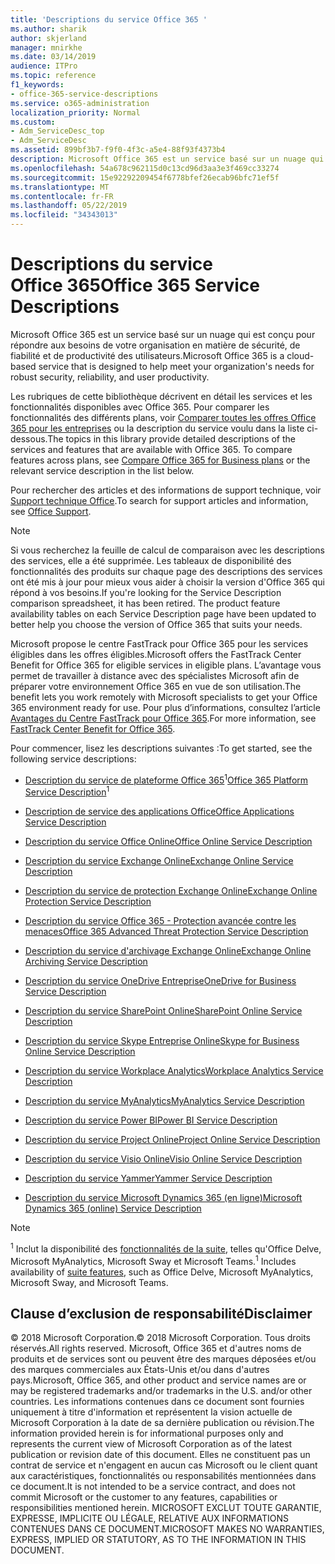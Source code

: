 ```yaml
---
title: 'Descriptions du service Office 365 '
ms.author: sharik
author: skjerland
manager: mnirkhe
ms.date: 03/14/2019
audience: ITPro
ms.topic: reference
f1_keywords:
- office-365-service-descriptions
ms.service: o365-administration
localization_priority: Normal
ms.custom:
- Adm_ServiceDesc_top
- Adm_ServiceDesc
ms.assetid: 899bf3b7-f9f0-4f3c-a5e4-88f93f4373b4
description: Microsoft Office 365 est un service basé sur un nuage qui est conçu pour répondre aux besoins de votre organisation en matière de sécurité, de fiabilité et de productivité des utilisateurs.
ms.openlocfilehash: 54a678c962115d0c13cd96d3aa3e3f469cc33274
ms.sourcegitcommit: 15e92292209454f6778bfef26ecab96bfc71ef5f
ms.translationtype: MT
ms.contentlocale: fr-FR
ms.lasthandoff: 05/22/2019
ms.locfileid: "34343013"
---
```

# <a name="office-365-service-descriptions"></a><span data-ttu-id="38469-103">Descriptions du service Office 365</span><span class="sxs-lookup"><span data-stu-id="38469-103">Office 365 Service Descriptions</span></span> 

<span data-ttu-id="38469-104">Microsoft Office 365 est un service basé sur un nuage qui est conçu pour répondre aux besoins de votre organisation en matière de sécurité, de fiabilité et de productivité des utilisateurs.</span><span class="sxs-lookup"><span data-stu-id="38469-104">Microsoft Office 365 is a cloud-based service that is designed to help meet your organization's needs for robust security, reliability, and user productivity.</span></span> 
  
<span data-ttu-id="38469-p101">Les rubriques de cette bibliothèque décrivent en détail les services et les fonctionnalités disponibles avec Office 365. Pour comparer les fonctionnalités des différents plans, voir [Comparer toutes les offres Office 365 pour les entreprises](http://go.microsoft.com/fwlink/?LinkID=799177&amp;clcid=0x409) ou la description du service voulu dans la liste ci-dessous.</span><span class="sxs-lookup"><span data-stu-id="38469-p101">The topics in this library provide detailed descriptions of the services and features that are available with Office 365. To compare features across plans, see [Compare Office 365 for Business plans](http://go.microsoft.com/fwlink/?LinkID=799177&amp;clcid=0x409) or the relevant service description in the list below.</span></span> 
  
<span data-ttu-id="38469-107">Pour rechercher des articles et des informations de support technique, voir [Support technique Office](https://support.office.com/).</span><span class="sxs-lookup"><span data-stu-id="38469-107">To search for support articles and information, see [Office Support](https://support.office.com/).</span></span>
  
> [!NOTE]
> <span data-ttu-id="38469-p102">Si vous recherchez la feuille de calcul de comparaison avec les descriptions des services, elle a été supprimée. Les tableaux de disponibilité des fonctionnalités des produits sur chaque page des descriptions des services ont été mis à jour pour mieux vous aider à choisir la version d'Office 365 qui répond à vos besoins.</span><span class="sxs-lookup"><span data-stu-id="38469-p102">If you're looking for the Service Description comparison spreadsheet, it has been retired. The product feature availability tables on each Service Description page have been updated to better help you choose the version of Office 365 that suits your needs.</span></span> 
  
<span data-ttu-id="38469-110">Microsoft propose le centre FastTrack pour Office 365 pour les services éligibles dans les offres éligibles.</span><span class="sxs-lookup"><span data-stu-id="38469-110">Microsoft offers the FastTrack Center Benefit for Office 365 for eligible services in eligible plans.</span></span> <span data-ttu-id="38469-111">L’avantage vous permet de travailler à distance avec des spécialistes Microsoft afin de préparer votre environnement Office 365 en vue de son utilisation.</span><span class="sxs-lookup"><span data-stu-id="38469-111">The benefit lets you work remotely with Microsoft specialists to get your Office 365 environment ready for use.</span></span> <span data-ttu-id="38469-112">Pour plus d’informations, consultez l’article [Avantages du Centre FastTrack pour Office 365](https://docs.microsoft.com/fasttrack/O365-fasttrack-benefit-for-office-365).</span><span class="sxs-lookup"><span data-stu-id="38469-112">For more information, see [FastTrack Center Benefit for Office 365](https://docs.microsoft.com/fasttrack/O365-fasttrack-benefit-for-office-365).</span></span>
  
<span data-ttu-id="38469-113">Pour commencer, lisez les descriptions suivantes :</span><span class="sxs-lookup"><span data-stu-id="38469-113">To get started, see the following service descriptions:</span></span>
  
- <span data-ttu-id="38469-114">[Description du service de plateforme Office 365](office-365-platform-service-description/office-365-platform-service-description.md)<sup>1</sup></span><span class="sxs-lookup"><span data-stu-id="38469-114">[Office 365 Platform Service Description](office-365-platform-service-description/office-365-platform-service-description.md)<sup>1</sup></span></span>
    
- [<span data-ttu-id="38469-115">Description de service des applications Office</span><span class="sxs-lookup"><span data-stu-id="38469-115">Office Applications Service Description</span></span>](office-applications-service-description/office-applications-service-description.md)
    
- [<span data-ttu-id="38469-116">Description du service Office Online</span><span class="sxs-lookup"><span data-stu-id="38469-116">Office Online Service Description</span></span>](office-online-service-description/office-online-service-description.md)
    
- [<span data-ttu-id="38469-117">Description du service Exchange Online</span><span class="sxs-lookup"><span data-stu-id="38469-117">Exchange Online Service Description</span></span>](exchange-online-service-description/exchange-online-service-description.md)
    
- [<span data-ttu-id="38469-118">Description du service de protection Exchange Online</span><span class="sxs-lookup"><span data-stu-id="38469-118">Exchange Online Protection Service Description</span></span>](exchange-online-protection-service-description/exchange-online-protection-service-description.md)
    
- [<span data-ttu-id="38469-119">Description du service Office 365 - Protection avancée contre les menaces</span><span class="sxs-lookup"><span data-stu-id="38469-119">Office 365 Advanced Threat Protection Service Description</span></span>](office-365-advanced-threat-protection-service-description.md)
    
- [<span data-ttu-id="38469-120">Description du service d'archivage Exchange Online</span><span class="sxs-lookup"><span data-stu-id="38469-120">Exchange Online Archiving Service Description</span></span>](exchange-online-archiving-service-description/exchange-online-archiving-service-description.md)
    
- [<span data-ttu-id="38469-121">Description du service OneDrive Entreprise</span><span class="sxs-lookup"><span data-stu-id="38469-121">OneDrive for Business Service Description</span></span>](onedrive-for-business-service-description.md)
    
- [<span data-ttu-id="38469-122">Description du service SharePoint Online</span><span class="sxs-lookup"><span data-stu-id="38469-122">SharePoint Online Service Description</span></span>](sharepoint-online-service-description/sharepoint-online-service-description.md)
    
- [<span data-ttu-id="38469-123">Description du service Skype Entreprise Online</span><span class="sxs-lookup"><span data-stu-id="38469-123">Skype for Business Online Service Description</span></span>](skype-for-business-online-service-description/skype-for-business-online-service-description.md)
    
- [<span data-ttu-id="38469-124">Description du service Workplace Analytics</span><span class="sxs-lookup"><span data-stu-id="38469-124">Workplace Analytics Service Description</span></span>](workplace-analytics-service-description.md)

- [<span data-ttu-id="38469-125">Description du service MyAnalytics</span><span class="sxs-lookup"><span data-stu-id="38469-125">MyAnalytics Service Description</span></span>](mya-service-description.md)
    
- [<span data-ttu-id="38469-126">Description du service Power BI</span><span class="sxs-lookup"><span data-stu-id="38469-126">Power BI Service Description</span></span>](power-bi-service-description.md)
    
- [<span data-ttu-id="38469-127">Description du service Project Online</span><span class="sxs-lookup"><span data-stu-id="38469-127">Project Online Service Description</span></span>](project-online-service-description/project-online-service-description.md)
    
- [<span data-ttu-id="38469-128">Description du service Visio Online</span><span class="sxs-lookup"><span data-stu-id="38469-128">Visio Online Service Description</span></span>](visio-online-service-description/visio-online-service-description.md)
    
- [<span data-ttu-id="38469-129">Description du service Yammer</span><span class="sxs-lookup"><span data-stu-id="38469-129">Yammer Service Description</span></span>](yammer-service-description/yammer-service-description.md)
    
- [<span data-ttu-id="38469-130">Description du service Microsoft Dynamics 365 (en ligne)</span><span class="sxs-lookup"><span data-stu-id="38469-130">Microsoft Dynamics 365 (online) Service Description</span></span>](microsoft-dynamics-365-online-service-description.md)
    
> [!NOTE]
> <span data-ttu-id="38469-131"><sup>1</sup> Inclut la disponibilité des [fonctionnalités de la suite](https://technet.microsoft.com/EN-US/library/office-365-suite-features.aspx), telles qu'Office Delve, Microsoft MyAnalytics, Microsoft Sway et Microsoft Teams.</span><span class="sxs-lookup"><span data-stu-id="38469-131"><sup>1</sup> Includes availability of [suite features](https://technet.microsoft.com/EN-US/library/office-365-suite-features.aspx), such as Office Delve, Microsoft MyAnalytics, Microsoft Sway, and Microsoft Teams.</span></span> 
  
## <a name="disclaimer"></a><span data-ttu-id="38469-132">Clause d’exclusion de responsabilité</span><span class="sxs-lookup"><span data-stu-id="38469-132">Disclaimer</span></span>

<span data-ttu-id="38469-133">© 2018 Microsoft Corporation.</span><span class="sxs-lookup"><span data-stu-id="38469-133">© 2018 Microsoft Corporation.</span></span> <span data-ttu-id="38469-134">Tous droits réservés.</span><span class="sxs-lookup"><span data-stu-id="38469-134">All rights reserved.</span></span> <span data-ttu-id="38469-135">Microsoft, Office 365 et d'autres noms de produits et de services sont ou peuvent être des marques déposées et/ou des marques commerciales aux États-Unis et/ou dans d'autres pays.</span><span class="sxs-lookup"><span data-stu-id="38469-135">Microsoft, Office 365, and other product and service names are or may be registered trademarks and/or trademarks in the U.S. and/or other countries.</span></span> <span data-ttu-id="38469-136">Les informations contenues dans ce document sont fournies uniquement à titre d'information et représentent la vision actuelle de Microsoft Corporation à la date de sa dernière publication ou révision.</span><span class="sxs-lookup"><span data-stu-id="38469-136">The information provided herein is for informational purposes only and represents the current view of Microsoft Corporation as of the latest publication or revision date of this document.</span></span> <span data-ttu-id="38469-137">Elles ne constituent pas un contrat de service et n'engagent en aucun cas Microsoft ou le client quant aux caractéristiques, fonctionnalités ou responsabilités mentionnées dans ce document.</span><span class="sxs-lookup"><span data-stu-id="38469-137">It is not intended to be a service contract, and does not commit Microsoft or the customer to any features, capabilities or responsibilities mentioned herein.</span></span> <span data-ttu-id="38469-138">MICROSOFT EXCLUT TOUTE GARANTIE, EXPRESSE, IMPLICITE OU LÉGALE, RELATIVE AUX INFORMATIONS CONTENUES DANS CE DOCUMENT.</span><span class="sxs-lookup"><span data-stu-id="38469-138">MICROSOFT MAKES NO WARRANTIES, EXPRESS, IMPLIED OR STATUTORY, AS TO THE INFORMATION IN THIS DOCUMENT.</span></span> 
  
